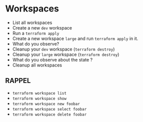 # Workspaces

* List all workspaces
* Create a new `dev` workspace
* Run a `terraform apply`
* Create a new workspace `large` and run `terraform apply` in it.
* What do you observe?
* Cleanup your `dev` workspace (`terraform destroy`)
* Cleanup your `large` workspace (`terraform destroy`)
* What do you observe about the state ?
* Cleanup all workspaces

## RAPPEL

* `terraform workspace list`
* `terraform workspace show`
* `terraform workspace new foobar`
* `terraform workspace select foobar`
* `terraform workspace delete foobar`
